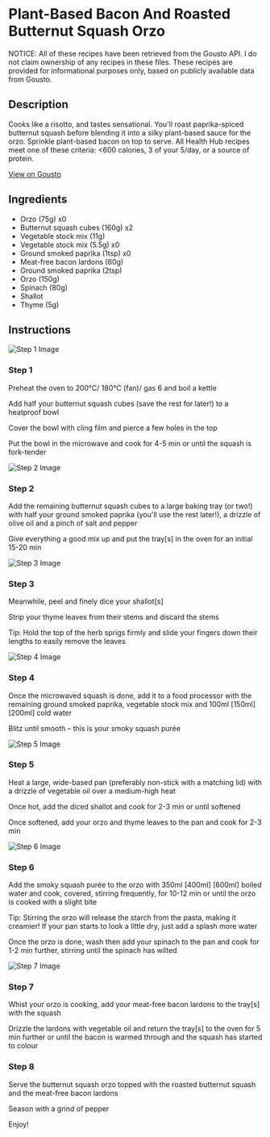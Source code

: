 # Plant-Based Bacon And Roasted Butternut Squash Orzo

NOTICE: All of these recipes have been retrieved from the Gousto API. I do not claim ownership of any recipes in these files. These recipes are provided for informational purposes only, based on publicly available data from Gousto.

## Description

Cooks like a risotto, and tastes sensational. You'll roast paprika-spiced butternut squash before blending it into a silky plant-based sauce for the orzo. Sprinkle plant-based bacon on top to serve. All Health Hub recipes meet one of these criteria: <600 calories, 3 of your 5/day, or a source of protein.

[View on Gousto](https://www.gousto.co.uk/recipes/cookbook/plant-based-bacon-and-roasted-butternut-squash-orzo)

## Ingredients

- Orzo (75g) x0
- Butternut squash cubes (160g) x2
- Vegetable stock mix (11g)
- Vegetable stock mix (5.5g) x0
- Ground smoked paprika (1tsp) x0
- Meat-free bacon lardons (60g)
- Ground smoked paprika (2tsp)
- Orzo (150g)
- Spinach (80g)
- Shallot
- Thyme (5g)

## Instructions

![Step 1 Image](https://production-media.gousto.co.uk/cms/recipe-step-image/Step-1-1689690011161-x200.jpg)

### Step 1

Preheat the oven to 200°C/ 180°C (fan)/ gas 6 and boil a kettle

Add half your butternut squash cubes (save the rest for later!) to a heatproof bowl

Cover the bowl with cling film and pierce a few holes in the top

Put the bowl in the microwave and cook for 4-5 min or until the squash is fork-tender

![Step 2 Image](https://production-media.gousto.co.uk/cms/recipe-step-image/Step-2-1689690016373-x200.jpg)

### Step 2

Add the remaining butternut squash cubes to a large baking tray (or two!) with half your ground smoked paprika (you'll use the rest later!), a drizzle of olive oil and a pinch of salt and pepper

Give everything a good mix up and put the tray[s] in the oven for an initial 15-20 min

![Step 3 Image](https://production-media.gousto.co.uk/cms/recipe-step-image/Step-3-1689690020633-x200.jpg)

### Step 3

Meanwhile, peel and finely dice your shallot[s]

Strip your thyme leaves from their stems and discard the stems

Tip: Hold the top of the herb sprigs firmly and slide your fingers down their lengths to easily remove the leaves

![Step 4 Image](https://production-media.gousto.co.uk/cms/recipe-step-image/Step-4-1689690024649-x200.jpg)

### Step 4

Once the microwaved squash is done, add it to a food processor with the remaining ground smoked paprika, vegetable stock mix and 100ml <span class="text-purple">[150ml]</span><span class="text-danger"> [200ml] </span>cold<span class="text-danger"> </span>water

Blitz until smooth – this is your smoky squash purée

![Step 5 Image](https://production-media.gousto.co.uk/cms/recipe-step-image/Step-5-1689690028524-x200.jpg)

### Step 5

Heat a large, wide-based pan (preferably non-stick with a matching lid) with a drizzle of vegetable oil over a medium-high heat

Once hot, add the diced shallot and cook for 2-3 min or until softened

Once softened, add your orzo and thyme leaves to the pan and cook for 2-3 min

![Step 6 Image](https://production-media.gousto.co.uk/cms/recipe-step-image/Step-6-1689690033221-x200.jpg)

### Step 6

Add the smoky squash purée to the orzo with 350ml <span class="text-purple">[400ml] </span><span class="text-danger">[600ml]</span> boiled water and cook, covered, stirring frequently, for 10-12 min or until the orzo is cooked with a slight bite

Tip: Stirring the orzo will release the starch from the pasta, making it creamier! If your pan starts to look a little dry, just add a splash more water

Once the orzo is done, wash then add your spinach to the pan and cook for 1-2 min further, stirring until the spinach has wilted

![Step 7 Image](https://production-media.gousto.co.uk/cms/recipe-step-image/Step-7-1689690038054-x200.jpg)

### Step 7

Whist your orzo is cooking, add your meat-free bacon lardons to the tray[s] with the squash

Drizzle the lardons with vegetable oil and return the tray[s] to the oven for 5 min further or until the bacon is warmed through and the squash has started to colour

### Step 8

Serve the butternut squash orzo topped with the roasted butternut squash and the meat-free bacon lardons

Season with a grind of pepper

Enjoy!

